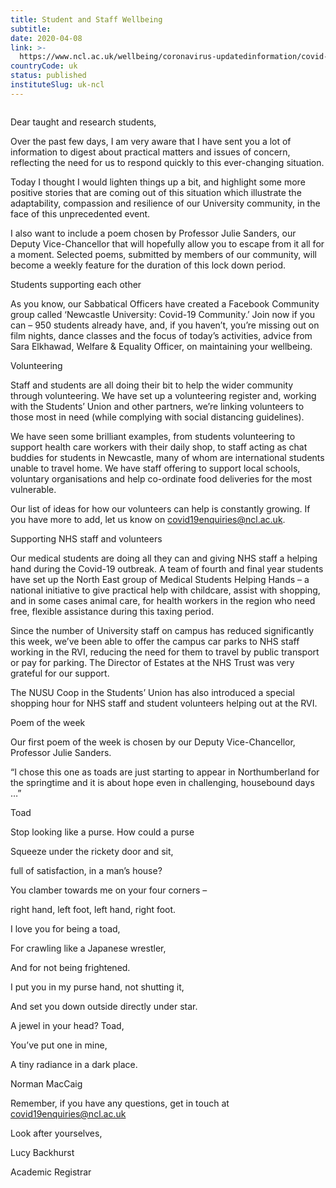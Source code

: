 ```yaml
---
title: Student and Staff Wellbeing
subtitle: 
date: 2020-04-08
link: >-
  https://www.ncl.ac.uk/wellbeing/coronavirus-updatedinformation/covid-19update-25march2020/
countryCode: uk
status: published
instituteSlug: uk-ncl
---
```

![]()

Dear taught and research students,

Over the past few days, I am very aware that I have sent you a lot of information to digest about practical matters and issues of concern, reflecting the need for us to respond quickly to this ever-changing situation.

Today I thought I would lighten things up a bit, and highlight some more positive stories that are coming out of this situation which illustrate the adaptability, compassion and resilience of our University community, in the face of this unprecedented event.

I also want to include a poem chosen by Professor Julie Sanders, our Deputy Vice-Chancellor that will hopefully allow you to escape from it all for a moment. Selected poems, submitted by members of our community, will become a weekly feature for the duration of this lock down period.

Students supporting each other

As you know, our Sabbatical Officers have created a Facebook Community group called ‘Newcastle University: Covid-19 Community.’ Join now if you can – 950 students already have, and, if you haven’t, you’re missing out on film nights, dance classes and the focus of today’s activities, advice from Sara Elkhawad, Welfare & Equality Officer, on maintaining your wellbeing.

Volunteering

Staff and students are all doing their bit to help the wider community through volunteering. We have set up a volunteering register and, working with the Students’ Union and other partners, we’re linking volunteers to those most in need (while complying with social distancing guidelines).

We have seen some brilliant examples, from students volunteering to support health care workers with their daily shop, to staff acting as chat buddies for students in Newcastle, many of whom are international students unable to travel home. We have staff offering to support local schools, voluntary organisations and help co-ordinate food deliveries for the most vulnerable.

Our list of ideas for how our volunteers can help is constantly growing. If you have more to add, let us know on covid19enquiries@ncl.ac.uk.

Supporting NHS staff and volunteers

Our medical students are doing all they can and giving NHS staff a helping hand during the Covid-19 outbreak. A team of fourth and final year students have set up the North East group of Medical Students Helping Hands – a national initiative to give practical help with childcare, assist with shopping, and in some cases animal care, for health workers in the region who need free, flexible assistance during this taxing period.

Since the number of University staff on campus has reduced significantly this week, we’ve been able to offer the campus car parks to NHS staff working in the RVI, reducing the need for them to travel by public transport or pay for parking. The Director of Estates at the NHS Trust was very grateful for our support.

The NUSU Coop in the Students’ Union has also introduced a special shopping hour for NHS staff and student volunteers helping out at the RVI.

Poem of the week

Our first poem of the week is chosen by our Deputy Vice-Chancellor, Professor Julie Sanders.

“I chose this one as toads are just starting to appear in Northumberland for the springtime and it is about hope even in challenging, housebound days …”

Toad

Stop looking like a purse. How could a purse

Squeeze under the rickety door and sit,

full of satisfaction, in a man’s house?

You clamber towards me on your four corners –

right hand, left foot, left hand, right foot.

I love you for being a toad,

For crawling like a Japanese wrestler,

And for not being frightened.

I put you in my purse hand, not shutting it,

And set you down outside directly under star.

A jewel in your head? Toad,

You’ve put one in mine,

A tiny radiance in a dark place.

Norman MacCaig

Remember, if you have any questions, get in touch at covid19enquiries@ncl.ac.uk

Look after yourselves,

Lucy Backhurst

Academic Registrar